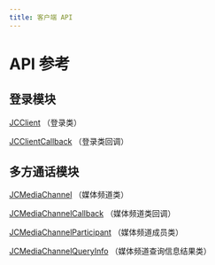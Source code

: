 ```yaml
---
title: 客户端 API
---
```

# API 参考

## 登录模块

[JCClient](https://developer.juphoon.com/portal/reference/V2.1/ios/Classes/JCClient.html)
（登录类）

[JCClientCallback](https://developer.juphoon.com/portal/reference/V2.1/ios/Protocols/JCClientCallback.html)
（登录类回调）

## 多方通话模块

[JCMediaChannel](https://developer.juphoon.com/portal/reference/V2.1/ios/Classes/JCMediaChannel.html)
（媒体频道类）

[JCMediaChannelCallback](https://developer.juphoon.com/portal/reference/V2.1/ios/Protocols/JCMediaChannelCallback.html)
（媒体频道类回调）

[JCMediaChannelParticipant](https://developer.juphoon.com/portal/reference/V2.1/ios/Classes/JCMediaChannelParticipant.html)
（媒体频道成员类）

[JCMediaChannelQueryInfo](https://developer.juphoon.com/portal/reference/V2.1/ios/Classes/JCMediaChannelQueryInfo.html)
（媒体频道查询信息结果类）
